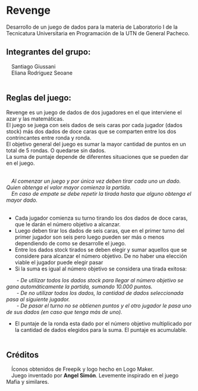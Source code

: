 # Revenge

Desarrollo de un juego de dados para la materia de Laboratorio I de la Tecnicatura Universitaria en Programación de la UTN de General Pacheco.


## Integrantes del grupo:<br>
&emsp;Santiago Giussani  
&emsp;Eliana Rodriguez Seoane<br><br>

## Reglas del juego:<br>
Revenge es un juego de dados de dos jugadores en el que interviene el azar y las matemáticas.  <br>
El juego se juega con seis dados de seis caras por cada jugador (dados stock) más dos dados de doce caras que se comparten entre los dos contrincantes entre ronda y ronda.  <br>
El objetivo general del juego es sumar la mayor cantidad de puntos en un total de 5 rondas. O quedarse sin dados.  <br>
La suma de puntaje depende de diferentes situaciones que se pueden dar en el juego.<br><br>

&emsp;*Al comenzar un juego y por única vez deben tirar cada uno un dado. Quien obtenga el valor mayor comienza la partida.<br>
&emsp;En caso de empate se debe repetir la tirada hasta que alguno obtenga el mayor dado.*<br><br>
    
- Cada jugador comienza su turno tirando los dos dados de doce caras, que le darán el número objetivo a alcanzar.<br>
- Luego deben tirar los dados de seis caras, que en el primer turno del primer jugador son seis pero luego pueden ser más o menos dependiendo de como se desarrolle el juego.<br>
- Entre los dados stock tirados se deben elegir y sumar aquellos que se considere para alcanzar el número objetivo. De no haber una elección viable el jugador puede elegir pasar<br>
- Si la suma es igual al número objetivo se considera una tirada exitosa:<br>

&emsp;&emsp;*- De utilizar todos los dados stock para llegar al número objetivo se gana automáticamente la partida, sumando 10.000 puntos.<br>
&emsp;&emsp;- De no utilizar todos los dados, la cantidad de dados seleccionada pasa al siguiente jugador.<br>
&emsp;&emsp;- De pasar el turno no se obtienen puntos y el otro jugador le pasa uno de sus dados (en caso que tenga más de uno).*<br>

- El puntaje de la ronda esta dado por el número objetivo multiplicado por la cantidad de dados elegidos para la suma. El puntaje es acumulable.<br><br>
  
## Créditos<br>
&emsp;Íconos obtenidos de Freepik y logo hecho en Logo Maker.<br>
&emsp;Juego inventado por **Angel Simón**. Levemente inspirado en el juego Mafia y similares.<br>
  
